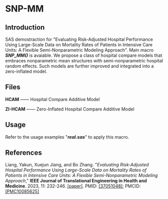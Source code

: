 # SNP-MM

## Introduction
SAS demostraction for "Evaluating Risk-Adjusted Hospital Performance Using Large-Scale Data on Mortality Rates of Patients in Intensive Care Units: A Flexible Semi-Nonparametric Modeling Approach". Main macro ***SNP_MM()*** is avaiable. We propose a class of hospital compare models that embraces nonparametric mean structures with semi-nonparametric hospital random effects. Such models are further improved and integrated into a zero-inflated model.

## Files
**HCAM** —— Hospital Compare Additive Model

**ZI-HCAM** —— Zero-Inflated Hospital Compare Additive Model

## Usage
Refer to the usage examples "***real.sas***" to apply this macro.

## References
Liang, Yakun, Xuejun Jiang, and Bo Zhang. "*Evaluating Risk-Adjusted Hospital Performance Using Large-Scale Data on Mortality Rates of Patients in Intensive Care Units: A Flexible Semi-Nonparametric Modeling Approach*," **IEEE Journal of Translational Engineering in Health and Medicine**. 2023, 11: 232-246. [[paper]](https://ieeexplore.ieee.org/document/10068535). PMID: [[37051048]](https://pubmed.ncbi.nlm.nih.gov/37051048/); PMCID: [[PMC10085625]](https://www.ncbi.nlm.nih.gov/pmc/articles/PMC10085625/)
